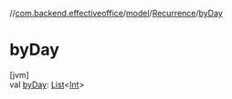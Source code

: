 //[com.backend.effectiveoffice](../../../index.md)/[model](../index.md)/[Recurrence](index.md)/[byDay](by-day.md)

# byDay

[jvm]\
val [byDay](by-day.md): [List](https://kotlinlang.org/api/latest/jvm/stdlib/kotlin.collections/-list/index.html)&lt;[Int](https://kotlinlang.org/api/latest/jvm/stdlib/kotlin/-int/index.html)&gt;
